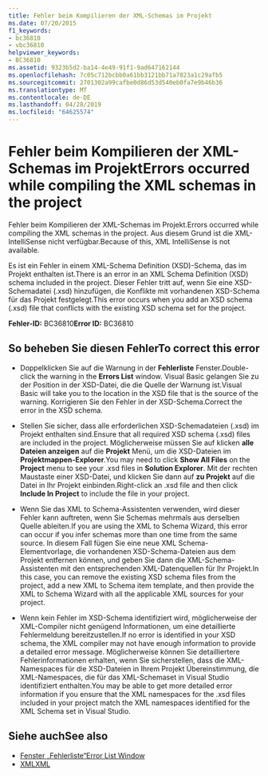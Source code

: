 ```yaml
---
title: Fehler beim Kompilieren der XML-Schemas im Projekt
ms.date: 07/20/2015
f1_keywords:
- bc36810
- vbc36810
helpviewer_keywords:
- BC36810
ms.assetid: 9323b5d2-ba14-4e49-91f1-9ad647162144
ms.openlocfilehash: 7c05c712bcbb0a61bb3121bb71a7823a1c29afb5
ms.sourcegitcommit: 2701302a99cafbe0d86d53d540eb0fa7e9b46b36
ms.translationtype: MT
ms.contentlocale: de-DE
ms.lasthandoff: 04/28/2019
ms.locfileid: "64625574"
---
```

# <a name="errors-occurred-while-compiling-the-xml-schemas-in-the-project"></a><span data-ttu-id="efe02-102">Fehler beim Kompilieren der XML-Schemas im Projekt</span><span class="sxs-lookup"><span data-stu-id="efe02-102">Errors occurred while compiling the XML schemas in the project</span></span>
<span data-ttu-id="efe02-103">Fehler beim Kompilieren der XML-Schemas im Projekt.</span><span class="sxs-lookup"><span data-stu-id="efe02-103">Errors occurred while compiling the XML schemas in the project.</span></span> <span data-ttu-id="efe02-104">Aus diesem Grund ist die XML-IntelliSense nicht verfügbar.</span><span class="sxs-lookup"><span data-stu-id="efe02-104">Because of this, XML IntelliSense is not available.</span></span>  
  
 <span data-ttu-id="efe02-105">Es ist ein Fehler in einem XML-Schema Definition (XSD)-Schema, das im Projekt enthalten ist.</span><span class="sxs-lookup"><span data-stu-id="efe02-105">There is an error in an XML Schema Definition (XSD) schema included in the project.</span></span> <span data-ttu-id="efe02-106">Dieser Fehler tritt auf, wenn Sie eine XSD-Schemadatei (.xsd) hinzufügen, die Konflikte mit vorhandenen XSD-Schema für das Projekt festgelegt.</span><span class="sxs-lookup"><span data-stu-id="efe02-106">This error occurs when you add an XSD schema (.xsd) file that conflicts with the existing XSD schema set for the project.</span></span>  
  
 <span data-ttu-id="efe02-107">**Fehler-ID:** BC36810</span><span class="sxs-lookup"><span data-stu-id="efe02-107">**Error ID:** BC36810</span></span>  
  
## <a name="to-correct-this-error"></a><span data-ttu-id="efe02-108">So beheben Sie diesen Fehler</span><span class="sxs-lookup"><span data-stu-id="efe02-108">To correct this error</span></span>  
  
- <span data-ttu-id="efe02-109">Doppelklicken Sie auf die Warnung in der **Fehlerliste** Fenster.</span><span class="sxs-lookup"><span data-stu-id="efe02-109">Double-click the warning in the **Errors List** window.</span></span> <span data-ttu-id="efe02-110">Visual Basic gelangen Sie zu der Position in der XSD-Datei, die die Quelle der Warnung ist.</span><span class="sxs-lookup"><span data-stu-id="efe02-110">Visual Basic will take you to the location in the XSD file that is the source of the warning.</span></span> <span data-ttu-id="efe02-111">Korrigieren Sie den Fehler in der XSD-Schema.</span><span class="sxs-lookup"><span data-stu-id="efe02-111">Correct the error in the XSD schema.</span></span>  
  
- <span data-ttu-id="efe02-112">Stellen Sie sicher, dass alle erforderlichen XSD-Schemadateien (.xsd) im Projekt enthalten sind.</span><span class="sxs-lookup"><span data-stu-id="efe02-112">Ensure that all required XSD schema (.xsd) files are included in the project.</span></span> <span data-ttu-id="efe02-113">Möglicherweise müssen Sie auf klicken **alle Dateien anzeigen** auf die **Projekt** Menü, um die XSD-Dateien im **Projektmappen-Explorer**.</span><span class="sxs-lookup"><span data-stu-id="efe02-113">You may need to click **Show All Files** on the **Project** menu to see your .xsd files in **Solution Explorer**.</span></span> <span data-ttu-id="efe02-114">Mit der rechten Maustaste einer XSD-Datei, und klicken Sie dann auf **zu Projekt** auf die Datei in Ihr Projekt einbinden.</span><span class="sxs-lookup"><span data-stu-id="efe02-114">Right-click an .xsd file and then click **Include In Project** to include the file in your project.</span></span>  
  
- <span data-ttu-id="efe02-115">Wenn Sie das XML to Schema-Assistenten verwenden, wird dieser Fehler kann auftreten, wenn Sie Schemas mehrmals aus derselben Quelle ableiten.</span><span class="sxs-lookup"><span data-stu-id="efe02-115">If you are using the XML to Schema Wizard, this error can occur if you infer schemas more than one time from the same source.</span></span> <span data-ttu-id="efe02-116">In diesem Fall fügen Sie eine neue XML Schema-Elementvorlage, die vorhandenen XSD-Schema-Dateien aus dem Projekt entfernen können, und geben Sie dann die XML-Schema-Assistenten mit den entsprechenden XML-Datenquellen für Ihr Projekt.</span><span class="sxs-lookup"><span data-stu-id="efe02-116">In this case, you can remove the existing XSD schema files from the project, add a new XML to Schema item template, and then provide the XML to Schema Wizard with all the applicable XML sources for your project.</span></span>  
  
- <span data-ttu-id="efe02-117">Wenn kein Fehler im XSD-Schema identifiziert wird, möglicherweise der XML-Compiler nicht genügend Informationen, um eine detaillierte Fehlermeldung bereitzustellen.</span><span class="sxs-lookup"><span data-stu-id="efe02-117">If no error is identified in your XSD schema, the XML compiler may not have enough information to provide a detailed error message.</span></span> <span data-ttu-id="efe02-118">Möglicherweise können Sie detailliertere Fehlerinformationen erhalten, wenn Sie sicherstellen, dass die XML-Namespaces für die XSD-Dateien in Ihrem Projekt Übereinstimmung, die XML-Namespaces, die für das XML-Schemaset in Visual Studio identifiziert enthalten.</span><span class="sxs-lookup"><span data-stu-id="efe02-118">You may be able to get more detailed error information if you ensure that the XML namespaces for the .xsd files included in your project match the XML namespaces identified for the XML Schema set in Visual Studio.</span></span>  
  
## <a name="see-also"></a><span data-ttu-id="efe02-119">Siehe auch</span><span class="sxs-lookup"><span data-stu-id="efe02-119">See also</span></span>

- [<span data-ttu-id="efe02-120">Fenster „Fehlerliste“</span><span class="sxs-lookup"><span data-stu-id="efe02-120">Error List Window</span></span>](/visualstudio/ide/reference/error-list-window)
- [<span data-ttu-id="efe02-121">XML</span><span class="sxs-lookup"><span data-stu-id="efe02-121">XML</span></span>](../../../visual-basic/programming-guide/language-features/xml/index.md)
